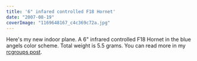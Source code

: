 ```yaml
---
title: '6" infared controlled F18 Hornet'
date: "2007-08-19"
coverImage: "1169648167_c4c369c72a.jpg"
---
```


Here's my new indoor plane. A 6" infrared controlled F18 Hornet in the blue angels color scheme. Total weight is 5.5 grams. You can read more in my [rcgroups post](http://www.rcgroups.com/forums/showthread.php?t=730093).
